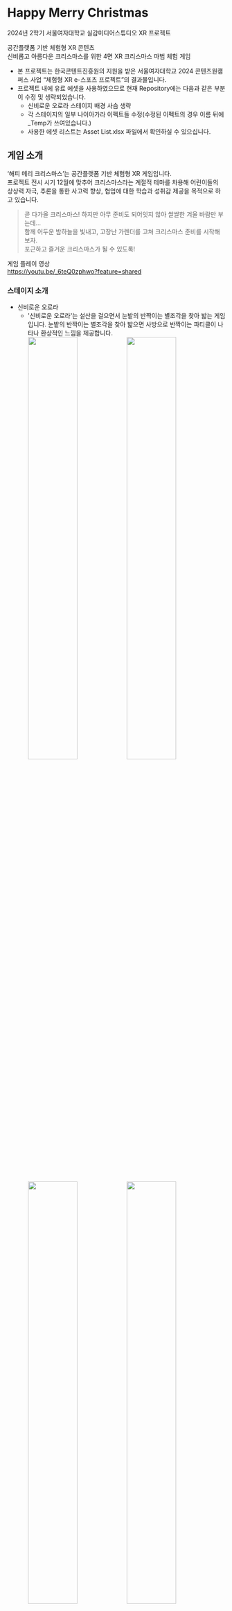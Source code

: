 # Happy Merry Christmas
2024년 2학기 서울여자대학교 실감미디어스튜디오 XR 프로젝트<br/>

공간플랫폼 기반 체험형 XR 콘텐츠<br/>
신비롭고 아름다운 크리스마스를 위한 4면 XR 크리스마스 마법 체험 게임<br/>
* 본 프로젝트는 한국콘텐트진흥원의 지원을 받은 서울여자대학교 2024 콘텐츠원캠퍼스 사업 “체험형 XR e-스포츠 프로젝트”의 결과물입니다.
* 프로젝트 내에 유료 에셋을 사용하였으므로 현재 Repository에는 다음과 같은 부분이 수정 및 생략되었습니다.
  * 신비로운 오로라 스테이지 배경 사슴 생략
  * 각 스테이지의 일부 나이아가라 이펙트들 수정(수정된 이펙트의 경우 이름 뒤에 _Temp가 쓰여있습니다.)
  * 사용한 에셋 리스트는 Asset List.xlsx 파일에서 확인하실 수 있으십니다.

## 게임 소개
‘해피 메리 크리스마스’는 공간플랫폼 기반 체험형 XR 게임입니다.<br/>
프로젝트 전시 시기 12월에 맞추어 크리스마스라는 계절적 테마를 차용해 어린이들의 상상력 자극, 추론을 통한 사고력 향상, 협업에 대한 학습과 성취감 제공을 목적으로 하고 있습니다.<br/>

> 곧 다가올 크리스마스! 하지만 아무 준비도 되어잇지 않아 쌀쌀한 겨울 바람만 부는데…<br/>
> 함께 어두운 밤하늘을 빛내고, 고장난 가렌더를 고쳐 크리스마스 준비를 시작해보자.<br/>
> 포근하고 즐거운 크리스마스가 될 수 있도록!

게임 플레이 영상<br/>
https://youtu.be/_6teQ0zphwo?feature=shared
### 스테이지 소개
* 신비로운 오로라
  * '신비로운 오로라'는 설산을 걸으면서 눈밭의 반짝이는 별조각을 찾아 밟는 게임입니다. 눈밭의 반짝이는 별조각을 찾아 밟으면 사방으로 반짝이는 파티클이 나타나 환상적인 느낌을 제공합니다.
  <br/><img width="50%" src="https://github.com/user-attachments/assets/ba0b142f-5003-46fc-8de4-fe418bd7a790"/><img width="50%" src="https://github.com/user-attachments/assets/2539c7ba-a488-4090-928c-231971cc126e"/>
  <br/><img width="50%" src="https://github.com/user-attachments/assets/9ae839b4-8074-40a3-a58b-6b9c00ad6437"/><img width="50%" src="https://github.com/user-attachments/assets/b61c3512-93d1-49d4-b10b-fb38d4326e28"/>
* 빛나는 순간
  * '빛나는 순간'는 바닥의 꺼진 전구를 빠르게 밟아 정면의 오너먼트를 모두 밝히는 게임입니다. 바닥의 꺼진 전구를 밟으면 화려한 이펙트가 발생하면서 전구와 오너먼트에 불이 들어오게 됩니다. 사용자가 빠르게 움직이면서 보람과 성취감을 제공합니다.
  <br/><img width="50%" src="https://github.com/user-attachments/assets/de90dfb8-9958-41e2-a33d-0fcf05ae8feb"/><img width="50%" src="https://github.com/user-attachments/assets/8f6a61e3-de2d-4d4b-9434-663856b428df"/>
  <br/><img width="50%" src="https://github.com/user-attachments/assets/b200846a-47ac-41cd-94de-c3c002636cb3"/><img width="50%" src="https://github.com/user-attachments/assets/72d153bb-7e86-49db-8ab1-6b5731033f7a"/>
* 해피 메리 크리스마스
  * '해피 메리 크리스마스'는 바닥의 버튼을 밟고 주변의 변화를 관찰하며 크리스마스를 즐기는 게임입니다. 버튼을 밟으면 이에 대한 인터랙션과 사운드가 발생하면서 크리스마스 경험을 제공합니다.
  <br/><img width="30%" src="https://github.com/user-attachments/assets/3e4fb50d-b8a0-4ff4-91a4-ff6bc24c1fb1"/><img width="30%" src="https://github.com/user-attachments/assets/2548b4a8-7a27-4d35-8653-80ecd14e0d27"/><img width="30%" src="https://github.com/user-attachments/assets/1d36e03d-2be2-4224-9bb6-74d7e92d0a2b"/>
  <br/><img width="50%" src="https://github.com/user-attachments/assets/54994e7e-6a9e-4a83-9e6b-f9b03050b67b"/><img width="50%" src="https://github.com/user-attachments/assets/d030d641-a8c8-4e95-b825-8372bc8308f5"/>

## 프로젝트 개요
### 개발 기간
* 2024.09 - 2024.12 (약 3개월)
### 개발 환경
* Unreal Engine 5.3.2 Blueprint
* HOKUYO Sensor
* Unity
### 수행업무
프로젝트 팀원은 5명으로 그 중 개발에 참여하여 다음과 같은 부분을 담당하였습니다.
* 센서 좌표 맵핑 시스템 개발 및 nDisplay 송출
  * OSC 통신을 통해 전달된 공간 크기, 사용자 위치 좌표를 nDisplay의 크기와 위치에 알맞게 Unreal Engine에서 사용할 수 있게끔 변경
    * OSC 통신 Message에 Event Binding
  * 사용자 위치를 나타내는 사용자 Actor 객체 제작
  * nDisplay와 Switchboard를 사용하여 nDisplay 송출
* 게임 Level 설계
  * 메모리 사용을 줄이고 디자이너와의 협업을 위해 사용자의 좌표를 구하는 Level과 스테이지 맵 Level, 스테이지 시스템 Level을 분리하여 제작
    * 사용자의 좌표를 구하는 Level인 OSC Level의 경우 모든 스테이지에서 사용되므로 Persistent Level로 지정하여 제작
    * 세 스테이지 모두 맵 Level과, 시스템 Level로 나누고 OSC Level의 서브 Level로 추가
* 신비로운 오로라 스테이지 눈밭 초기화 제작
  * ‘Interactive world’ 플러그인을 사용하여 눈밭 적용
  * ‘Interactive world’ 플러그인의 작동 방식을 분석하여 Texture Render Target 2D를 Clear하여 눈밭 초기화 제작
* 각 스테이지 게임 시스템 제작
  * 사용자 Actor와 게임 내 사용 Actor의 충돌처리를 사용하여 게임 시스템 제작
* 스테이지 이동 UI 및 시스템 제작
  * 3D Widget을 사용하여 Fade In/Out 제작
  * Event Dispatchers를 통해 각 스테이지 이동 Event 바인딩 제작
    * OSC Level이  Persistent Level이므로 OSC Level의 레벨 블루프린트에서 스테이지 이동 Event를 제작
    * 각 스테이지의 게임 시스템 블루프린트에서 스테이지 이동 Event를 사용할 수 있도록 Event Dispatchers를 사용하여 Event를 바인딩
* 맵 오브젝트 제작
  * 신비로운 오로라 스테이지 오로라 Actor 제작
  * 신비로운 오로라 스테이지 사슴 애니메이션 적용
  * Spline을 사용하여 빛나는 순간, 해피 메리 크리스마스 스테이지 양말 움직임 제작
* 나이아가라 이펙트 수정 및 제작
  * 신비로운 오로라 스테이지 유성, 불꽃놀이 나이아가라 이펙트 제작
  * 신비로운 오로라 스테이지 별조각 생성, 별조각 발견 나이아가라 이펙트 에셋 커스터마이징
  * 빛나는 순간 스테이지 전구 켜짐/꺼짐, 전구 Spline, 오너먼트 켜짐, 트리 별 나이아가라 이펙트 에셋 커스터마이징
  * 해피 메리 크리스마스 스테이지 버튼 활성화, 불꽃놀이 이펙트 제작
## 프로젝트 성과
* SIGGRAPH Asia 2024 Tokyo 부스 내 프로젝트 소개 전시
* 현대백화점 중동점 'Future Ground' 전시 참여

